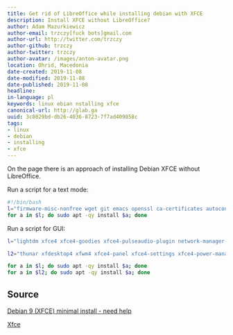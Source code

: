 ```yaml
---
title: Get rid of LibreOffice while installing debian with XFCE
description: Install XFCE without LibreOffice?
author: Adam Mazurkiewicz
author-email: trzczy[fuck bots]gmail.com
author-url: http://twitter.com/trzczy
author-github: trzczy
author-twitter: trzczy
author-avatar: /images/anton-avatar.png
location: Ohrid, Macedonia
date-created: 2019-11-08
date-modified: 2019-11-08
date-published: 2019-11-08
headline:
in-language: pl
keywords: linux ebian nstalling xfce
canonical-url: http://glab.ga
uuid: 3c8029bd-db26-4036-8723-7f7ad409858c
tags:
- linux
- debian
- installing
- xfce
---
```


On the page there is an approach of installing Debian XFCE without LibreOffice.

Run a script for a text mode:

```bash
#!/bin/bash
l="firmware-misc-nonfree wget git emacs openssl ca-certificates autoconf automake libtool texinfo build-essential ufw gufw dnsutils gvfs sox fping hplip bind-utils dns-utils firmware-atheros gdebi xournal gparted dirmngr mbr isohybrid syslinux-utils ntfs-3g"
for a in $l; do sudo apt -qy install $a; done 
```
Run a script for GUI:

```bash
l="lightdm xfce4 xfce4-goodies xfce4-pulseaudio-plugin network-manager-gnome evince"

l2="thunar xfdesktop4 xfwm4 xfce4-panel xfce4-settings xfce4-power-manager xfce4-session xfconf xfce4-notifyd mousepad ristretto xfce4-taskmanager xfce4-screenshooter xfce4-terminal xfce4-notes xfce4-goodies xfce4-appfinder xfce4-clipman xfwm4-themes xfburn orage xfce4-whiskermenu-plugin xfce4-indicator-plugin xfce4-pulseaudio-plugin xfce4-battery-plugin xfce4-power-manager-plugins xfce4-clipman-plugin xfce4-datetime-plugin xfce4-genmon-plugin xfce4-linelight-plugin xfce4-mailwatch-plugin xfce4-messenger-plugin xfce4-mount-plugin xfce4-mpc-plugin xfce4-netload-plugin xfce4-notes-plugin xfce4-places-plugin xfce4-quicklauncher-plugin xfce4-radio-plugin xfce4-screenshooter-plugin xfce4-sensors-plugin xfce4-smartbookmark-plugin xfce4-systemload-plugin xfce4-timer-plugin xfce4-verve-plugin xfce4-wavelan-plugin xfce4-weather-plugin xfce4-wmdock-plugin xfce4-xkb-plugin xfce4-cpufreq-plugin xfce4-cpugraph-plugin xfce4-dict xfce4-diskperf-plugin xfce4-equake-plugin xfce4-fsguard-plugin xfce4-hdaps"

for a in $l; do sudo apt -qy install $a; done
for a in $l2; do sudo apt -qy install $a; done
```


## Source

[Debian 9 (XFCE) minimal install - need help](https://www.reddit.com/r/debian/comments/7mqyll/debian_9_xfce_minimal_install_need_help/)



[Xfce](https://wiki.debian.org/Xfce)

